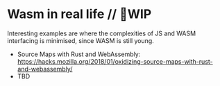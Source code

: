 # Wasm in real life // 🚧WIP

Interesting examples are where the complexities of JS and WASM interfacing is minimised, since WASM is still young.  

- Source Maps with Rust and WebAssembly: https://hacks.mozilla.org/2018/01/oxidizing-source-maps-with-rust-and-webassembly/  
- TBD


